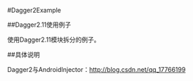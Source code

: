 #Dagger2Example

##Dagger2.11使用例子

使用Dagger2.11模块拆分的例子。

##具体说明

Dagger2与AndroidInjector：<http://blog.csdn.net/qq_17766199>